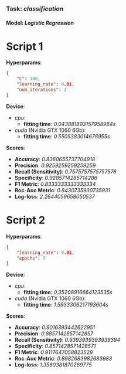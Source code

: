 ### **Task**: *classification*

#### **Model**: *Logistic Regression*

# Script 1

**Hyperparams**:
```json
{
    "C": 100,
    "learning_rate": 0.01,
    "num_iterations": 2
}
```

**Device**: 
- *cpu*:
   - **fitting time**: *0.043881893157958984s*
- *cuda* (Nvidia GTX 1060 6Gb):
   - **fitting time**: *0.5505383014678955s*

**Scores**:
- **Accuracy**: *0.8360655737704918*
- **Precision**: *0.9259259259259259*
- **Recall (Sensitivity)**: *0.7575757575757576*
- **Specificity**: *0.9285714285714286*
- **F1 Metric**: *0.8333333333333334*
- **Roc-Auc Metric**: *0.8430735930735931*
- **Log-loss**: *2.2644059658050537*

# Script 2

**Hyperparams**:
```json
{
    "learning_rate": 0.01,
    "epochs": 5
}
```

**Device**: 
- *cpu*:
   - **fitting time**: *0.35208916664123535s*
- *cuda* (Nvidia GTX 1060 6Gb):
   - **fitting time**: *1.5933306217193604s*

**Scores**:
- **Accuracy**: *0.9016393442622951*
- **Precision**: *0.8857142857142857*
- **Recall (Sensitivity)**: *0.9393939393939394*
- **Specificity**: *0.8571428571428571*
- **F1 Metric**: *0.9117647058823529*
- **Roc-Auc Metric**: *0.8982683982683983*
- **Log-loss**: *1.3580381870269775*

